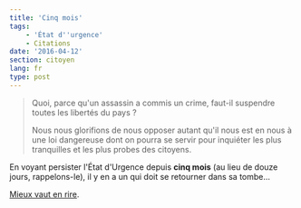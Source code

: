 ```yaml
---
title: 'Cinq mois'
tags:
    - 'État d''urgence'
    - Citations
date: '2016-04-12'
section: citoyen
lang: fr
type: post
---
```


> Quoi, parce qu'un assassin a commis un crime, faut-il suspendre toutes les libertés du pays ?  
>
> Nous nous glorifions de nous opposer autant qu'il nous est en nous à une loi dangereuse dont on pourra se servir pour inquiéter les plus tranquilles et les plus probes des citoyens.

En voyant persister l'État d'Urgence depuis **cinq mois** (au lieu de douze jours, rappelons-le), il y en a un qui doit se retourner dans sa tombe…

[Mieux vaut en rire](https://unodieuxconnard.com/2014/09/14/what-would-jaures-do/).
